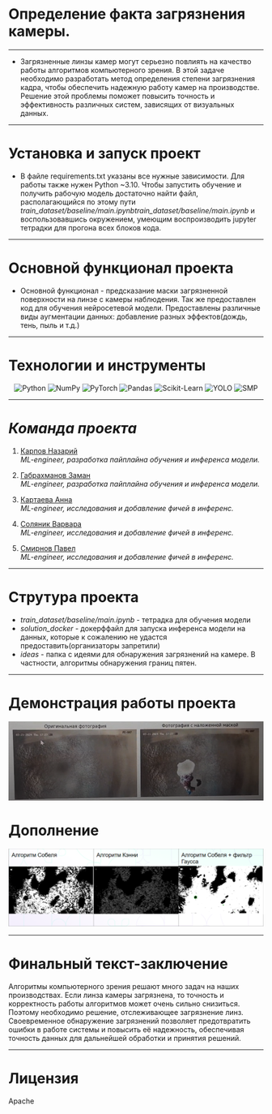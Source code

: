 # Определение факта загрязнения камеры.
---

* Загрязненные линзы камер могут серьезно повлиять на качество работы алгоритмов компьютерного зрения. В этой задаче необходимо разработать метод определения степени загрязнения кадра, чтобы обеспечить надежную работу камер на производстве. Решение этой проблемы поможет повысить точность и эффективность различных систем, зависящих от визуальных данных.
---
# Установка и запуск проект
* В файле requirements.txt указаны все нужные зависимости. Для работы также нужен Python ~3.10. Чтобы запустить обучение и получить рабочую модель достаточно найти файл, располагающийся по этому пути *train_dataset/baseline/main.ipynbtrain_dataset/baseline/main.ipynb* и воспользовавшись окружением, умеющим воспроизводить jupyter тетрадки для прогона всех блоков кода.
---
# Основной функционал проекта
* Основной функционал - предсказание маски загрязненной поверхности на линзе с камеры наблюдения. Так же предоставлен код для обучения нейросетевой модели. Предоставлены различные виды аугментации данных: добавление разных эффектов(дождь, тень, пыль и т.д.)
---
# Технологии и инструменты
<p style="text-align: center;">
  <img src="https://img.shields.io/badge/PYTHON-blue?logo=python&logoColor=white" alt="Python" height="30">
  <img src="https://img.shields.io/badge/NUMPY-teal?logo=numpy&logoColor=white" alt="NumPy" height="30">
  <img src="https://img.shields.io/badge/PYTORCH-red?logo=pytorch&logoColor=white" alt="PyTorch" height="30">
  <img src="https://img.shields.io/badge/PANDAS-purple?logo=pandas&logoColor=white" alt="Pandas" height="30">
  <img src="https://img.shields.io/badge/SCIKIT--LEARN-orange?logo=scikitlearn&logoColor=white" alt="Scikit-Learn" height="30">
  <img src="https://img.shields.io/badge/YOLO-green?logo=opencv&logoColor=white" alt="YOLO" height="30">
  <img src="https://img.shields.io/badge/SMP-gray?logo=pytorch&logoColor=white" alt="SMP" height="30">
</p>

---

# *Команда проекта*

1. [Карпов Назарий](https://github.com/nazar-karpov)  
   *ML-engineer, разработка пайплайна обучения и инференса модели.*

2. [Габрахманов Заман](https://github.com/choseenonee)  
   *ML-engineer, разработка пайплайна обучения и инференса модели.*

3. [Картаева Анна](https://github.com/kartaevana)  
   *ML-engineer, исследования и добавление фичей в инференс.*

4. [Соляник Варвара](https://github.com/var-solyanik)  
   *ML-engineer, исследования и добавление фичей в инференс.*

5. [Смирнов Павел](https://github.com/pshsmrnv)  
   *ML-engineer, исследования и добавление фичей в инференс.*

---

# Струтура проекта 

* *train_dataset/baseline/main.ipynb* - тетрадка для обучения модели
* *solution_docker* - докерффайл для запуска инференса модели на данных, которые к сожалению не удастся предоставить(организаторы запретили)
* *ideas* - папка с идеями для обнаружения загрязнений на камере. В частности, алгоритмы обнаружения границ пятен.
---

# Демонстрация работы проекта  
![Альтернативный текст.](new_photos/Screenshot_46.png)  
# Дополнение  
![Альтернативный текст.](new_photos/Screenshot_47.png)  

---
# Финальный текст-заключение  
Алгоритмы компьютерного зрения решают много задач на наших производствах. Если линза камеры загрязнена, то точность и корректность работы алгоритмов может очень сильно снизиться. Поэтому необходимо решение, отслеживающее загрязнение линз. Своевременное обнаружение загрязнений позволяет предотвратить ошибки в работе системы и повысить её надежность, обеспечивая точность данных для дальнейшей обработки и принятия решений.  

---
# Лицензия
Apache

